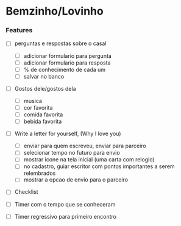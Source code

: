 <!-- This is a [Next.js](https://nextjs.org) project bootstrapped with [`create-next-app`](https://nextjs.org/docs/app/api-reference/cli/create-next-app).

## Getting Started

First, run the development server:

```bash
npm run dev
# or
yarn dev
# or
pnpm dev
# or
bun dev
```

Open [http://localhost:3000](http://localhost:3000) with your browser to see the result.

You can start editing the page by modifying `app/page.tsx`. The page auto-updates as you edit the file.

This project uses [`next/font`](https://nextjs.org/docs/app/building-your-application/optimizing/fonts) to automatically optimize and load [Geist](https://vercel.com/font), a new font family for Vercel. -->

# Bemzinho/Lovinho

### Features
- [ ] perguntas e respostas sobre o casal
  - [ ] adicionar formulario para pergunta
  - [ ] adicionar formulario para resposta
  - [ ] % de conhecimento de cada um 
  - [ ] salvar no banco  

- [ ] Gostos dele/gostos dela
  - [ ] musica
  - [ ] cor favorita
  - [ ] comida favorita
  - [ ] bebida favorita

- [ ] Write a letter for yourself, (Why I love you)
  - [ ] enviar para quem escreveu, enviar para parceiro
  - [ ] selecionar tempo no futuro para envio
  - [ ] mostrar icone na tela inicial (uma carta com relogio)
  - [ ] no cadastro, guiar escritor com pontos importantes a serem relembrados
  - [ ] mostrar a opcao de envio para o parceiro

- [ ] Checklist

- [ ] Timer com o tempo que se conheceram
- [ ] Timer regressivo para primeiro encontro
  




<!-- ### Completed Column ✓
- [x] Completed task title   -->
